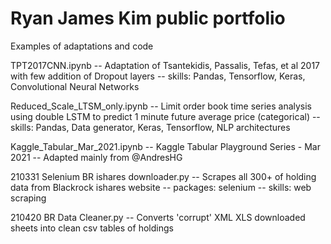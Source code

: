 # Ryan James Kim public portfolio
Examples of adaptations and code

TPT2017CNN.ipynb
 -- Adaptation of Tsantekidis, Passalis, Tefas, et al 2017 with few addition of Dropout layers
 -- skills: Pandas, Tensorflow, Keras, Convolutional Neural Networks

Reduced_Scale_LTSM_only.ipynb
 -- Limit order book time series analysis using double LSTM to predict 1 minute future average price (categorical)
 -- skills: Pandas, Data generator, Keras, Tensorflow, NLP architectures

Kaggle_Tabular_Mar_2021.ipynb
 -- Kaggle Tabular Playground Series - Mar 2021
 -- Adapted mainly from @AndresHG

210331 Selenium BR ishares downloader.py
  -- Scrapes all 300+ of holding data from Blackrock ishares website
  -- packages: selenium
  -- skills: web scraping

210420 BR Data Cleaner.py
  -- Converts 'corrupt' XML XLS downloaded sheets into clean csv tables of holdings
  
